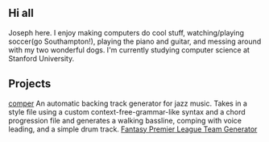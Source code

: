 ## Hi all
Joseph here. I enjoy making computers do cool stuff, watching/playing soccer(go Southampton!), playing the piano and guitar, and messing around with my two wonderful dogs. I'm currently studying computer science at Stanford University. 

## Projects
[comper](https://github.com/dghosef/comper) An automatic backing track generator for jazz music. Takes in a style file using a custom context-free-grammar-like syntax and a chord progression file and generates a walking bassline, comping with voice leading, and a simple drum track.
[Fantasy Premier League Team Generator](https://github.com/dghosef/FPL-team-generator)

